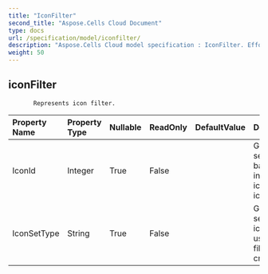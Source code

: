 ```yaml
---
title: "IconFilter"
second_title: "Aspose.Cells Cloud Document"
type: docs
url: /specification/model/iconfilter/
description: "Aspose.Cells Cloud model specification : IconFilter. Effortlessly handle Excel and other spreadsheet documents with features like opening, generating, editing, splitting, merging, comparing, and converting."
weight: 50
---
```


## **iconFilter**

           Represents icon filter.            

| Property Name | Property Type | Nullable |  ReadOnly | DefaultValue | Description | 
| :- | :- | :- |:- |  :- | :- |
| IconId | Integer | True |  False |  | Gets and sets Zero-based index of an icon in an icon set.  |  
| IconSetType | String | True |  False |  | Gets and sets which icon set is used in the filter criteria.  |  


